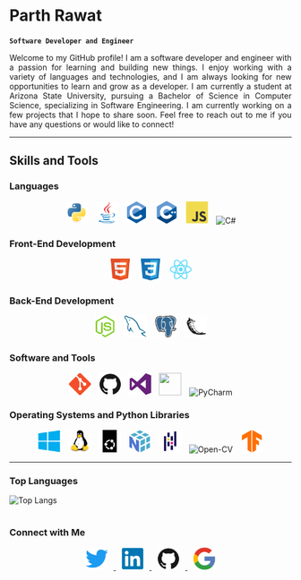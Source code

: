 # Parth Rawat

**`Software Developer and Engineer`**

<p align="justify">
Welcome to my GitHub profile! I am a software developer and engineer with a passion for learning and building new things. I enjoy working with a variety of languages and technologies, and I am always looking for new opportunities to learn and grow as a developer. I am currently a student at Arizona State University, pursuing a Bachelor of Science in Computer Science, specializing in Software Engineering. I am currently working on a few projects that I hope to share soon. Feel free to reach out to me if you have any questions or would like to connect!
</p>

---

## Skills and Tools

### Languages
<p align="center">
  <img src="https://raw.githubusercontent.com/devicons/devicon/master/icons/python/python-original.svg" alt="python" width="40" height="40" style="margin: 0 5px"/>
  <img src="https://raw.githubusercontent.com/devicons/devicon/master/icons/java/java-original.svg" alt="java" width="40" height="40" style="margin: 0 5px"/>
  <img src="https://raw.githubusercontent.com/devicons/devicon/master/icons/c/c-original.svg" alt="c" width="40" height="40" style="margin: 0 5px"/>
  <img src="https://raw.githubusercontent.com/devicons/devicon/master/icons/cplusplus/cplusplus-original.svg" alt="c++" width="40" height="40" style="margin: 0 5px"/>
  <img src="https://raw.githubusercontent.com/devicons/devicon/master/icons/javascript/javascript-original.svg" alt="javascript" width="40" height="40" style="margin: 0 5px"/>
  <img src="https://cdn.jsdelivr.net/gh/devicons/devicon/icons/csharp/csharp-original.svg" alt="C#" width="40" height="40" style="margin: 0 5px"/>
</p>

### Front-End Development
<p align="center">
  <img src="https://raw.githubusercontent.com/devicons/devicon/master/icons/html5/html5-original.svg" alt="html5" width="40" height="40" style="margin: 0 5px"/>
  <img src="https://raw.githubusercontent.com/devicons/devicon/master/icons/css3/css3-original.svg" alt="css3" width="40" height="40" style="margin: 0 5px"/>
  <img src="https://raw.githubusercontent.com/devicons/devicon/master/icons/react/react-original.svg" alt="react" width="40" height="40" style="margin: 0 5px"/>
</p>

### Back-End Development
<p align="center">
  <img src="https://raw.githubusercontent.com/devicons/devicon/master/icons/nodejs/nodejs-original.svg" alt="nodejs" width="40" height="40" style="margin: 0 5px"/>
  <img src="https://raw.githubusercontent.com/devicons/devicon/master/icons/mysql/mysql-original.svg" alt="mysql" width="40" height="40" style="margin: 0 5px"/>
  <img src="https://raw.githubusercontent.com/devicons/devicon/master/icons/postgresql/postgresql-original.svg" alt="postgresql" width="40" height="40" style="margin: 0 5px"/>
  <img src="https://raw.githubusercontent.com/devicons/devicon/master/icons/flask/flask-original.svg" alt="Flask" width="40" height="40" style="margin: 0 5px"/>
</p>

### Software and Tools
<p align="center">
  <img src="https://raw.githubusercontent.com/devicons/devicon/master/icons/git/git-original.svg" alt="git" width="40" height="40" style="margin: 0 5px"/>
  <img src="https://raw.githubusercontent.com/devicons/devicon/master/icons/github/github-original.svg" alt="github" width="40" height="40" style="margin: 0 5px"/>
  <img src="https://raw.githubusercontent.com/devicons/devicon/master/icons/visualstudio/visualstudio-plain.svg" alt="visual studio" width="40" height="40" style="margin: 0 5px"/>
  <img src="https://cdn.jsdelivr.net/gh/devicons/devicon/icons/vscode/vscode-original.svg" width="40" height="40" style="margin: 0 5px"/>
  <img src="https://cdn.jsdelivr.net/gh/devicons/devicon/icons/pycharm/pycharm-original.svg" alt="PyCharm" width="40" height="40" style="margin: 0 5px"/>
</p>

### Operating Systems and Python Libraries
<p align="center">
  <img src="https://raw.githubusercontent.com/devicons/devicon/master/icons/windows8/windows8-original.svg" alt="windows" width="40" height="40" style="margin: 0 5px"/>
  <img src="https://raw.githubusercontent.com/devicons/devicon/master/icons/linux/linux-original.svg" alt="linux" width="40" height="40" style="margin: 0 5px"/>
  <img src="https://raw.githubusercontent.com/devicons/devicon/master/icons/ubuntu/ubuntu-plain.svg" alt="ubuntu" width="40" height="40" style="margin: 0 5px"/>
  <img src="https://raw.githubusercontent.com/devicons/devicon/master/icons/numpy/numpy-original.svg" alt="numpy" width="40" height="40" style="margin: 0 5px"/>
  <img src="https://raw.githubusercontent.com/devicons/devicon/master/icons/pandas/pandas-original.svg" alt="pandas" width="40" height="40" style="margin: 0 5px"/>
  <img src="https://cdn.jsdelivr.net/gh/devicons/devicon/icons/opencv/opencv-original-wordmark.svg" alt="Open-CV" width="40" height="40" style="margin: 0 5px"/>
  <img src="https://raw.githubusercontent.com/devicons/devicon/master/icons/tensorflow/tensorflow-original.svg" alt="tensorflow" width="40" height="40" style="margin: 0 5px"/>
</p>


---

<!-- ### GitHub Stats

<p align="left">
  <img src="https://github-readme-stats.vercel.app/api?username=Sidrawat11&show_icons=false&theme=radical" alt="Parth Rawat's GitHub Stats" /> -->

### Top Languages

![Top Langs](https://github-readme-stats.vercel.app/api/top-langs/?username=Sidrawat11&layout=compact&theme=radical)

#

### Connect with Me

<p align="center" style="text-align: center;">
  <a href="https://twitter.com/sidraw1611" target="_blank">
    <img src="https://raw.githubusercontent.com/devicons/devicon/master/icons/twitter/twitter-original.svg" alt="twitter" width="40" height="40" style="margin: 0 10px"/>
  </a>
  <a href="https://www.linkedin.com/in/prawat7" target="_blank">
    <img src="https://raw.githubusercontent.com/devicons/devicon/master/icons/linkedin/linkedin-original.svg" alt="linkedin" width="40" height="40" style="margin: 0 10px"/>
  </a>
  <a href="https://github.com/Sidrawat11" target="_blank">
    <img src="https://raw.githubusercontent.com/devicons/devicon/master/icons/github/github-original.svg" alt="github" width="40" height="40" style="margin: 0 10px"/>
  </a>
  <a href="mailto:paarthsrawat@gmail.com" target="_blank">
    <img src="https://raw.githubusercontent.com/devicons/devicon/master/icons/google/google-original.svg" alt="gmail" width="40" height="40" style="margin: 0 10px"/>
  </a>
</p>

